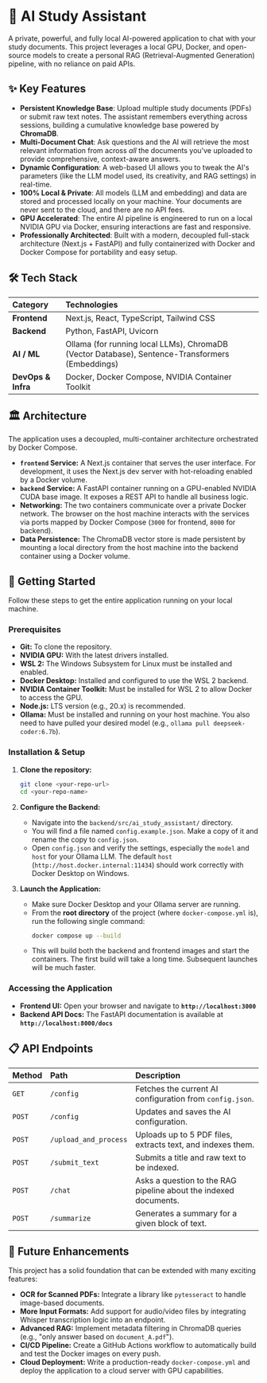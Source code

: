 # 🤖 AI Study Assistant

A private, powerful, and fully local AI-powered application to chat with your study documents. This project leverages a local GPU, Docker, and open-source models to create a personal RAG (Retrieval-Augmented Generation) pipeline, with no reliance on paid APIs.

## ✨ Key Features

* **Persistent Knowledge Base**: Upload multiple study documents (PDFs) or submit raw text notes. The assistant remembers everything across sessions, building a cumulative knowledge base powered by **ChromaDB**.
* **Multi-Document Chat**: Ask questions and the AI will retrieve the most relevant information from across *all* the documents you've uploaded to provide comprehensive, context-aware answers.
* **Dynamic Configuration**: A web-based UI allows you to tweak the AI's parameters (like the LLM model used, its creativity, and RAG settings) in real-time.
* **100% Local & Private**: All models (LLM and embedding) and data are stored and processed locally on your machine. Your documents are never sent to the cloud, and there are no API fees.
* **GPU Accelerated**: The entire AI pipeline is engineered to run on a local NVIDIA GPU via Docker, ensuring interactions are fast and responsive.
* **Professionally Architected**: Built with a modern, decoupled full-stack architecture (Next.js + FastAPI) and fully containerized with Docker and Docker Compose for portability and easy setup.

## 🛠️ Tech Stack

| Category         | Technologies                                                                                             |
| :--------------- | :----------------------------------------------------------------------------------------------------- |
| **Frontend** | Next.js, React, TypeScript, Tailwind CSS                                                               |
| **Backend** | Python, FastAPI, Uvicorn                                                                               |
| **AI / ML** | Ollama (for running local LLMs), ChromaDB (Vector Database), Sentence-Transformers (Embeddings)          |
| **DevOps & Infra** | Docker, Docker Compose, NVIDIA Container Toolkit                                                       |

## 🏛️ Architecture

The application uses a decoupled, multi-container architecture orchestrated by Docker Compose.

* **`frontend` Service:** A Next.js container that serves the user interface. For development, it uses the Next.js dev server with hot-reloading enabled by a Docker volume.
* **`backend` Service:** A FastAPI container running on a GPU-enabled NVIDIA CUDA base image. It exposes a REST API to handle all business logic.
* **Networking:** The two containers communicate over a private Docker network. The browser on the host machine interacts with the services via ports mapped by Docker Compose (`3000` for frontend, `8000` for backend).
* **Data Persistence:** The ChromaDB vector store is made persistent by mounting a local directory from the host machine into the backend container using a Docker volume.



## 🚀 Getting Started

Follow these steps to get the entire application running on your local machine.

### Prerequisites

* **Git:** To clone the repository.
* **NVIDIA GPU:** With the latest drivers installed.
* **WSL 2:** The Windows Subsystem for Linux must be installed and enabled.
* **Docker Desktop:** Installed and configured to use the WSL 2 backend.
* **NVIDIA Container Toolkit:** Must be installed for WSL 2 to allow Docker to access the GPU.
* **Node.js:** LTS version (e.g., 20.x) is recommended.
* **Ollama:** Must be installed and running on your host machine. You also need to have pulled your desired model (e.g., `ollama pull deepseek-coder:6.7b`).

### Installation & Setup

1.  **Clone the repository:**
    ```bash
    git clone <your-repo-url>
    cd <your-repo-name>
    ```

2.  **Configure the Backend:**
    * Navigate into the `backend/src/ai_study_assistant/` directory.
    * You will find a file named `config.example.json`. Make a copy of it and rename the copy to `config.json`.
    * Open `config.json` and verify the settings, especially the `model` and `host` for your Ollama LLM. The default `host` (`http://host.docker.internal:11434`) should work correctly with Docker Desktop on Windows.

3.  **Launch the Application:**
    * Make sure Docker Desktop and your Ollama server are running.
    * From the **root directory** of the project (where `docker-compose.yml` is), run the following single command:
        ```bash
        docker compose up --build
        ```
    * This will build both the backend and frontend images and start the containers. The first build will take a long time. Subsequent launches will be much faster.

### Accessing the Application

* **Frontend UI:** Open your browser and navigate to **`http://localhost:3000`**
* **Backend API Docs:** The FastAPI documentation is available at **`http://localhost:8000/docs`**

## 📋 API Endpoints

| Method | Path                  | Description                                            |
| :----- | :-------------------- | :----------------------------------------------------- |
| `GET`  | `/config`             | Fetches the current AI configuration from `config.json`. |
| `POST` | `/config`             | Updates and saves the AI configuration.                |
| `POST` | `/upload_and_process` | Uploads up to 5 PDF files, extracts text, and indexes them. |
| `POST` | `/submit_text`        | Submits a title and raw text to be indexed.            |
| `POST` | `/chat`               | Asks a question to the RAG pipeline about the indexed documents. |
| `POST` | `/summarize`          | Generates a summary for a given block of text.         |

## 🔮 Future Enhancements

This project has a solid foundation that can be extended with many exciting features:

* **OCR for Scanned PDFs:** Integrate a library like `pytesseract` to handle image-based documents.
* **More Input Formats:** Add support for audio/video files by integrating Whisper transcription logic into an endpoint.
* **Advanced RAG:** Implement metadata filtering in ChromaDB queries (e.g., "only answer based on `document_A.pdf`").
* **CI/CD Pipeline:** Create a GitHub Actions workflow to automatically build and test the Docker images on every push.
* **Cloud Deployment:** Write a production-ready `docker-compose.yml` and deploy the application to a cloud server with GPU capabilities.

